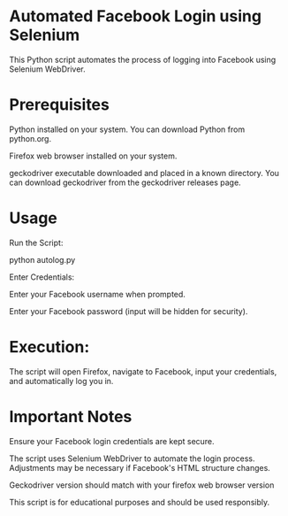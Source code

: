 # Automated Facebook Login using Selenium
This Python script automates the process of logging into Facebook using Selenium WebDriver.

# Prerequisites

Python installed on your system. You can download Python from python.org.

Firefox web browser installed on your system.

geckodriver executable downloaded and placed in a known directory. You can download geckodriver from the geckodriver releases page.
# Usage
Run the Script:

python autolog.py

Enter Credentials:

Enter your Facebook username when prompted.

Enter your Facebook password (input will be hidden for security).
# Execution:

The script will open Firefox, navigate to Facebook, input your credentials, and automatically log you in.
# Important Notes
Ensure your Facebook login credentials are kept secure.

The script uses Selenium WebDriver to automate the login process. Adjustments may be necessary if Facebook's HTML structure changes.

Geckodriver version should match with your firefox web browser version

This script is for educational purposes and should be used responsibly.
